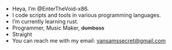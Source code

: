 - Heya, I’m @EnterTheVoid-x86.
- I code scripts and tools in various programming languages.
- I’m currently learning rust.
- Programmer, Music Maker, ~~dumbass~~
- Straight
- You can reach me with my email: vansamssecret@gmail.com

<!---
EnterTheVoid-x86/EnterTheVoid-x86 is a ✨ special ✨ repository because its `README.md` (this file) appears on your GitHub profile.
You can click the Preview link to take a look at your changes.
--->
